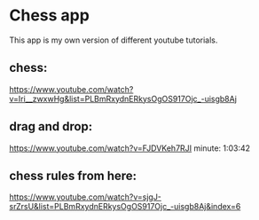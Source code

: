# Chess app

This app is my own version of different youtube tutorials.

## chess:

https://www.youtube.com/watch?v=Iri__zwxwHg&list=PLBmRxydnERkysOgOS917Ojc_-uisgb8Aj

## drag and drop:

https://www.youtube.com/watch?v=FJDVKeh7RJI minute: 1:03:42

## chess rules from here:

https://www.youtube.com/watch?v=sjgJ-srZrsU&list=PLBmRxydnERkysOgOS917Ojc_-uisgb8Aj&index=6
